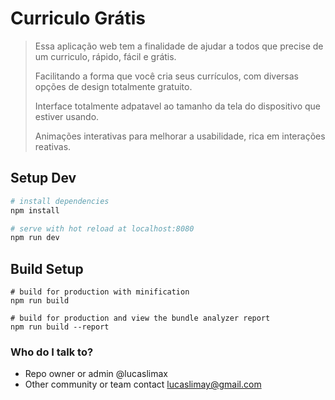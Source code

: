 # Curriculo Grátis

> Essa aplicação web tem a finalidade de ajudar a todos que precise de um curriculo, rápido, fácil e grátis.
>
> Facilitando a forma que você cria seus currículos, com diversas opções de design totalmente gratuito.
>
> Interface totalmente adpatavel ao tamanho da tela do dispositivo que estiver usando.
>
> Animações interativas para melhorar a usabilidade, rica em interações reativas.

## Setup Dev

``` bash
# install dependencies
npm install

# serve with hot reload at localhost:8080
npm run dev
```

## Build Setup
```
# build for production with minification
npm run build

# build for production and view the bundle analyzer report
npm run build --report
```

### Who do I talk to? ###

* Repo owner or admin @lucaslimax
* Other community or team contact lucaslimay@gmail.com
